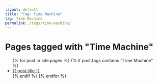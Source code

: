 ```yaml
---
layout: default
title: "Tag: Time Machine"
tag: Time Machine
permalink: /tags/time-machine/
---
```

<h1>Pages tagged with "Time Machine"</h1>
<ul>
{% for post in site.pages %}
  {% if post.tags contains "Time Machine" %}
  <li><a href="{{ post.url }}">{{ post.title }}</a></li>
  {% endif %}
{% endfor %}
</ul>

